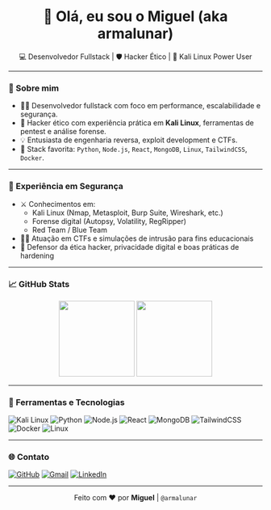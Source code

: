 <h1 align="center">👋 Olá, eu sou o Miguel (aka armalunar)</h1>

<p align="center">
  💻 Desenvolvedor Fullstack | 🛡️ Hacker Ético | 🐚 Kali Linux Power User
</p>

---

### 🚀 Sobre mim

- 👨‍💻 Desenvolvedor fullstack com foco em performance, escalabilidade e segurança.
- 🔐 Hacker ético com experiência prática em **Kali Linux**, ferramentas de pentest e análise forense.
- 💡 Entusiasta de engenharia reversa, exploit development e CTFs.
- 🧰 Stack favorita: `Python`, `Node.js`, `React`, `MongoDB`, `Linux`, `TailwindCSS`, `Docker`.

---

### 🧠 Experiência em Segurança

- ⚔️ Conhecimentos em:
  - Kali Linux (Nmap, Metasploit, Burp Suite, Wireshark, etc.)
  - Forense digital (Autopsy, Volatility, RegRipper)
  - Red Team / Blue Team
- 👨‍🏫 Atuação em CTFs e simulações de intrusão para fins educacionais
- 📜 Defensor da ética hacker, privacidade digital e boas práticas de hardening

---

### 📈 GitHub Stats

<p align="center">
  <img src="https://github-readme-stats.vercel.app/api?username=armalunar&show_icons=true&theme=tokyonight" height="150"/>
  <img src="https://github-readme-stats.vercel.app/api/top-langs/?username=armalunar&layout=compact&theme=tokyonight" height="150"/>
</p>

---

### 🧰 Ferramentas e Tecnologias

![Kali Linux](https://img.shields.io/badge/Kali_Linux-557C94?style=for-the-badge&logo=kalilinux&logoColor=white)
![Python](https://img.shields.io/badge/Python-3776AB?style=for-the-badge&logo=python&logoColor=white)
![Node.js](https://img.shields.io/badge/Node.js-339933?style=for-the-badge&logo=node.js&logoColor=white)
![React](https://img.shields.io/badge/React-20232A?style=for-the-badge&logo=react&logoColor=61DAFB)
![MongoDB](https://img.shields.io/badge/MongoDB-4EA94B?style=for-the-badge&logo=mongodb&logoColor=white)
![TailwindCSS](https://img.shields.io/badge/Tailwind-06B6D4?style=for-the-badge&logo=tailwindcss&logoColor=white)
![Docker](https://img.shields.io/badge/Docker-2496ED?style=for-the-badge&logo=docker&logoColor=white)
![Linux](https://img.shields.io/badge/Linux-FCC624?style=for-the-badge&logo=linux&logoColor=black)

---

### 🌐 Contato

[![GitHub](https://img.shields.io/badge/GitHub-100000?style=for-the-badge&logo=github&logoColor=white)](https://github.com/armalunar)
[![Gmail](https://img.shields.io/badge/Gmail-D14836?style=for-the-badge&logo=gmail&logoColor=white)](mailto:miguel065arcanjo@gmail.com)
[![LinkedIn](https://img.shields.io/badge/LinkedIn-blue?style=for-the-badge&logo=linkedin&logoColor=white)]([https://linkedin.com/in/seu-usuario](https://www.linkedin.com/in/miguel-arcanjo-lopes-5b9a90142/))

---

<p align="center">
  Feito com ❤️ por <strong>Miguel</strong> | <code>@armalunar</code>
</p>
